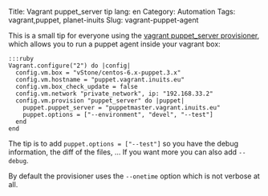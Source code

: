Title: Vagrant puppet_server tip
lang: en
Category: Automation
Tags: vagrant,puppet, planet-inuits
Slug: vagrant-puppet-agent

This is a small tip for everyone using the [vagrant puppet_server provisioner](https://docs.vagrantup.com/v2/provisioning/puppet_agent.html), which allows you to run a puppet agent inside your vagrant box:

    :::ruby
    Vagrant.configure("2") do |config|
      config.vm.box = "vStone/centos-6.x-puppet.3.x"
      config.vm.hostname = "puppet.vagrant.inuits.eu"
      config.vm.box_check_update = false
      config.vm.network "private_network", ip: "192.168.33.2"
      config.vm.provision "puppet_server" do |puppet|
        puppet.puppet_server = "puppetmaster.vagrant.inuits.eu"
        puppet.options = ["--environment", "devel", "--test"]
      end
    end

The tip is to add `puppet.options = ["--test"]` so you have the debug information, the diff of the files, ... If you want more you can also add `--debug`.

By default the provisioner uses the `--onetime` option which is not verbose at all.
